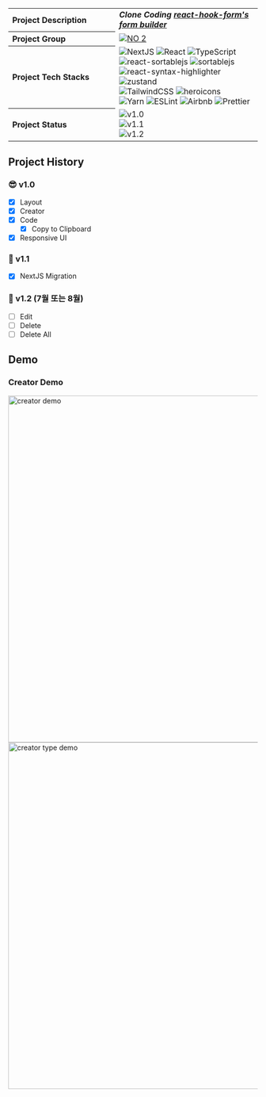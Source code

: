 <img src="https://capsule-render.vercel.app/api?section=header&type=waving&height=300&text=My%20Form%20Builder&color=gradient&fontSize=90&customColorList=0,2,2,5,30" alt="" />
<table>
  <tbody>
    <tr>
      <th align="left" width="200">Project Description</th>
      <td>
        <strong><i>Clone Coding <a href="https://react-hook-form.com/form-builder/">react-hook-form's form builder</a></i></strong>
      </td>
    </tr>
    <tr>
      <th align="left" width="200">Project Group</th>
      <td>
        <a href="https://github.com/akffkdahffkdgo77/my-toy-projects">
          <img src="https://img.shields.io/badge/NO%202-My%20Toy%20Projects-blue?style=flat" alt="NO 2" />
        </a>
      </td>
    </tr>
    <tr>
      <th align="left" width="200">Project Tech Stacks</th>
      <td>
        <div>
          <img src="https://img.shields.io/badge/Next-black?style=flat&logo=next.js&logoColor=white" alt="NextJS" />
          <img src="https://img.shields.io/badge/react-%2320232a.svg?style=flat&logo=react&logoColor=%2361DAFB" alt="React" />
          <img src="https://img.shields.io/badge/typescript-%23007ACC.svg?style=flat&logo=typescript&logoColor=white" alt="TypeScript" />
          <br/>
          <img src="https://img.shields.io/badge/-react--sortablejs-black?style=flat" alt="react-sortablejs" />
          <img src="https://img.shields.io/badge/-sortablejs-black?style=flat" alt="sortablejs" />
          <img src="https://img.shields.io/badge/-react--syntax--highlighter-black?style=flat" alt="react-syntax-highlighter" />
          <img src="https://img.shields.io/badge/-zustand-black?style=flat" alt="zustand" />
          <br/>
          <img src="https://img.shields.io/badge/tailwindcss-%2338B2AC.svg?style=flat&logo=tailwind-css&logoColor=white" alt="TailwindCSS" />
          <img src="https://img.shields.io/badge/-heroicons-8B5CF6?style=flat" alt="heroicons" />
          <br/>
          <img src="https://img.shields.io/badge/yarn-%232C8EBB.svg?style=flat&logo=yarn&logoColor=white" alt="Yarn" />
          <img src="https://img.shields.io/badge/ESLint-4B3263?style=flat&logo=eslint&logoColor=white" alt="ESLint" />
          <img src="https://img.shields.io/badge/Airbnb-%23ff5a5f.svg?style=flat&logo=Airbnb&logoColor=white" alt="Airbnb" />
          <img src="https://img.shields.io/badge/prettier-1A2C34?style=flat&logo=prettier&logoColor=F7BA3E" alt="Prettier" />
        </div>
      </td>
    </tr>
    <tr>
      <th align="left" width="200">Project Status</th>
      <td>
        <img src="https://img.shields.io/badge/v1.0-2022--10--03%20~%202022--10--10-ffe5ec?style=flat" alt="v1.0" />
        <br/>
        <img src="https://img.shields.io/badge/v1.1-2023--07-ffc2d1?style=flat" alt="v1.1" />
        <br/>
        <img src="https://img.shields.io/badge/Coming Soon v1.2-2023-ffa0b7?style=flat" alt="v1.2" />
      </td>
    </tr>
  </tbody>
</table>

## Project History

### 😎 v1.0

-   [x] Layout
-   [x] Creator
-   [x] Code
    -   [x] Copy to Clipboard
-   [x] Responsive UI

### 🚀 v1.1

-   [x] NextJS Migration

### 🔮 v1.2 (7월 또는 8월)

-   [ ] Edit
-   [ ] Delete
-   [ ] Delete All

## Demo

### Creator Demo

<img width="700" src="https://github.com/akffkdahffkdgo77/my-form-builder/assets/52883505/b6987388-581f-48ce-8cec-34f991e0124c" alt="creator demo" />
<br/>
<img width="700" src="https://github.com/akffkdahffkdgo77/my-form-builder/assets/52883505/50fb1e43-2ef4-4b47-ab58-d27e18f6011a" alt="creator type demo" />
